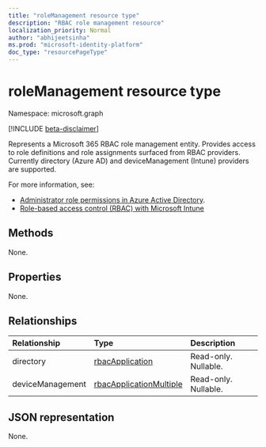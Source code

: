 ```yaml
---
title: "roleManagement resource type"
description: "RBAC role management resource"
localization_priority: Normal
author: "abhijeetsinha"
ms.prod: "microsoft-identity-platform"
doc_type: "resourcePageType"
---
```


# roleManagement resource type

Namespace: microsoft.graph

[!INCLUDE [beta-disclaimer](../../includes/beta-disclaimer.md)]

Represents a Microsoft 365 RBAC role management entity. Provides access to role definitions and role assignments surfaced from RBAC providers. Currently directory (Azure AD) and  deviceManagement (Intune) providers are supported. 

For more information, see: 
* [Administrator role permissions in Azure Active Directory](/azure/active-directory/users-groups-roles/directory-assign-admin-roles).
* [Role-based access control (RBAC) with Microsoft Intune](https://docs.microsoft.com/mem/intune/fundamentals/role-based-access-control)

## Methods

None.

## Properties

None.

## Relationships

| Relationship | Type        | Description |
|:-------------|:------------|:------------|
|directory|[rbacApplication](rbacapplication.md)| Read-only. Nullable.|
|deviceManagement|[rbacApplicationMultiple](rbacapplicationmultiple.md)| Read-only. Nullable.|

## JSON representation

None.

<!-- uuid: 16cd6b66-4b1a-43a1-adaf-3a886856ed98
2019-02-04 14:57:30 UTC -->
<!-- {
  "type": "#page.annotation",
  "description": "roleManagement resource",
  "keywords": "",
  "section": "documentation",
  "tocPath": ""
}-->
